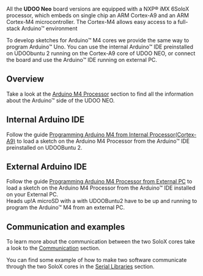 All the **UDOO Neo** board versions are equipped with a NXP® iMX 6SoloX processor, which embeds on single chip an ARM Cortex-A9 and an ARM Cortex-M4 microcontroller. The Cortex-M4 allows easy access to a full-stack Arduino&trade; environment

To develop sketches for Arduino&trade; M4 cores we provide the same way to program Arduino&trade; Uno.
You can use the internal Arduino&trade; IDE preinstalled on UDOObuntu 2 running on the Cortex-A9 core of UDOO NEO, or connect the board and use the Arduino&trade; IDE running on external PC.

## Overview
Take a look at the [Arduino M4 Processor](!Arduino_M4_Processor/Overview) section to find all the information about the Arduino&trade; side of the UDOO NEO.

## Internal Arduino IDE
Follow the guide [Programming Arduino M4 from Internal Processor(Cortex-A9)](!Arduino_M4_Processor/Programming_Arduino_M4_from_Internal_Processor\(Cortex-A9\)) to load a sketch on the Arduino M4 Processor from the Arduino&trade; IDE preinstalled on UDOOBuntu 2.

## External Arduino IDE
Follow the guide [Programming Arduino M4 Processor from External PC](!Arduino_M4_Processor/Programming_Arduino_M4_from_External_PC) to load a sketch on the Arduino M4 Processor from the Arduino&trade; IDE installed on your External PC.  
<span class="label label-warning">Heads up!</span>A microSD with a with UDOOBuntu2 have to be up and running to program the Arduino&trade; M4 from an external PC.

## Communication and examples

To learn more about the communication between the two SoloX cores take a look to the [Communication](!Arduino_M4_Processor/Communication) section.

You can find some example of how to make two software communicate through the two SoloX cores in the [Serial Libraries](!Serial_Libraries/index) section.
